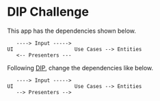 # DIP Challenge

This app has the dependencies shown below.

```
   ----> Input ----->
UI                    Use Cases --> Entities
   <-- Presenters ---

```

Following [DIP](https://en.wikipedia.org/wiki/Dependency_inversion_principle), change the dependencies like below.

```
   ----> Input ----->
UI                    Use Cases --> Entities
   --> Presenters -->
```
